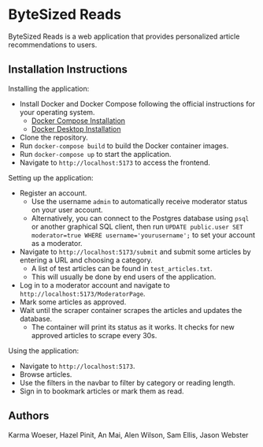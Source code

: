 # ByteSized Reads

ByteSized Reads is a web application that provides personalized article recommendations to users.

## Installation Instructions

Installing the application:

* Install Docker and Docker Compose following the official instructions for your operating system.
    * [Docker Compose Installation](https://docs.docker.com/compose/install/)
    * [Docker Desktop Installation](https://docs.docker.com/desktop/)
* Clone the repository.
* Run `docker-compose build` to build the Docker container images.
* Run `docker-compose up` to start the application.
* Navigate to `http://localhost:5173` to access the frontend.

Setting up the application:

* Register an account.
    * Use the username `admin` to automatically receive moderator status on your user account.
    * Alternatively, you can connect to the Postgres database using `psql` or another graphical SQL client,
      then run `UPDATE public.user SET moderator=true WHERE username='yourusername';` to set your account as a moderator.
* Navigate to `http://localhost:5173/submit` and submit some articles by entering a URL and choosing a category.
    * A list of test articles can be found in `test_articles.txt`.
    * This will usually be done by end users of the application.
* Log in to a moderator account and navigate to `http://localhost:5173/ModeratorPage`.
* Mark some articles as approved.
* Wait until the scraper container scrapes the articles and updates the database.
    * The container will print its status as it works. It checks for new approved articles to scrape every 30s.

Using the application:

* Navigate to `http://localhost:5173`.
* Browse articles.
* Use the filters in the navbar to filter by category or reading length.
* Sign in to bookmark articles or mark them as read.

## Authors

Karma Woeser, Hazel Pinit, An Mai, Alen Wilson, Sam Ellis, Jason Webster
